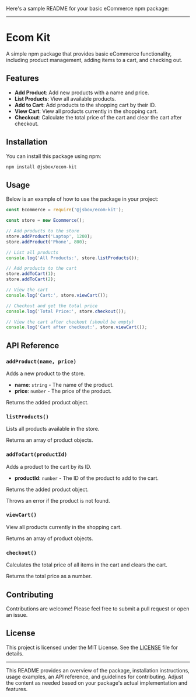 Here's a sample README for your basic eCommerce npm package:

---

# Ecom Kit

A simple npm package that provides basic eCommerce functionality, including product management, adding items to a cart, and checking out.

## Features

- **Add Product**: Add new products with a name and price.
- **List Products**: View all available products.
- **Add to Cart**: Add products to the shopping cart by their ID.
- **View Cart**: View all products currently in the shopping cart.
- **Checkout**: Calculate the total price of the cart and clear the cart after checkout.

## Installation

You can install this package using npm:

```bash
npm install @jsbox/ecom-kit
```

## Usage

Below is an example of how to use the package in your project:

```javascript
const Ecommerce = require('@jsbox/ecom-kit');

const store = new Ecommerce();

// Add products to the store
store.addProduct('Laptop', 1200);
store.addProduct('Phone', 800);

// List all products
console.log('All Products:', store.listProducts());

// Add products to the cart
store.addToCart(1);
store.addToCart(2);

// View the cart
console.log('Cart:', store.viewCart());

// Checkout and get the total price
console.log('Total Price:', store.checkout());

// View the cart after checkout (should be empty)
console.log('Cart after checkout:', store.viewCart());
```

## API Reference

### `addProduct(name, price)`

Adds a new product to the store.

- **name**: `string` - The name of the product.
- **price**: `number` - The price of the product.

Returns the added product object.

### `listProducts()`

Lists all products available in the store.

Returns an array of product objects.

### `addToCart(productId)`

Adds a product to the cart by its ID.

- **productId**: `number` - The ID of the product to add to the cart.

Returns the added product object.

Throws an error if the product is not found.

### `viewCart()`

View all products currently in the shopping cart.

Returns an array of product objects.

### `checkout()`

Calculates the total price of all items in the cart and clears the cart.

Returns the total price as a number.

## Contributing

Contributions are welcome! Please feel free to submit a pull request or open an issue.

## License

This project is licensed under the MIT License. See the [LICENSE](./LICENSE) file for details.

---

This README provides an overview of the package, installation instructions, usage examples, an API reference, and guidelines for contributing. Adjust the content as needed based on your package's actual implementation and features.